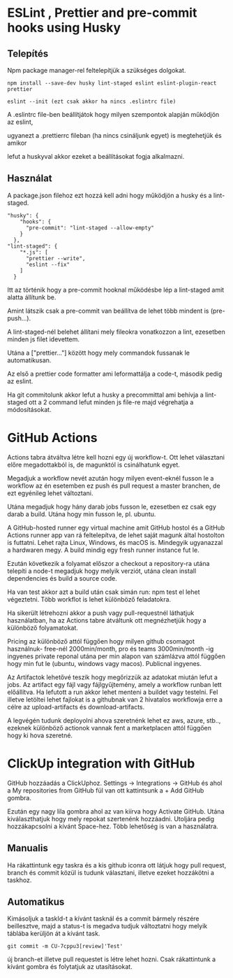 # ESLint , Prettier and pre-commit hooks using Husky

## Telepítés

Npm package manager-rel feltelepítjük a szükséges dolgokat.

```npm
npm install --save-dev husky lint-staged eslint eslint-plugin-react prettier 

eslint --init (ezt csak akkor ha nincs .eslintrc file)
```

A .eslintrc file-ben beállítjátok hogy milyen szempontok alapján működjön az eslint,

ugyanezt a .prettierrc fileban (ha nincs csináljunk egyet) is megtehetjük és amikor

lefut a huskyval akkor ezeket a beállításokat fogja alkalmazni.

## Használat

A package.json filehoz ezt hozzá kell adni hogy működjön a husky és a lint-staged. 

```
"husky": {
    "hooks": {
      "pre-commit": "lint-staged --allow-empty"
    }
  },
"lint-staged": {
    "*.js": [
      "prettier --write",
      "eslint --fix"
    ]
  }
```

Itt az történik hogy a pre-commit hooknal működésbe lép a lint-staged amit alatta állítunk be.

Amint látszik csak a pre-commit van beállítva de lehet több mindent is (pre-push...).

A lint-staged-nél belehet állítani mely fileokra vonatkozzon a lint, ezesetben minden js filet idevettem. 

Utána a ["prettier..."] között hogy mely commandok fussanak le automatikusan. 

Az első a prettier code formatter ami leformattálja a code-t, második pedig az eslint. 

Ha git commitolunk akkor lefut a husky a precommittal ami behívja a lint-staged ott a 2 command lefut minden js file-re majd végrehatja a módosításokat.

# GitHub Actions

Actions tabra átváltva létre kell hozni egy új workflow-t. Ott lehet választani előre megadottakból is, de magunktól is csinálhatunk egyet.

Megadjuk a workflow nevét azután hogy milyen event-eknél fusson le a workflow az én esetemben ez push és pull request a master branchen, de ezt egyénileg lehet változtani.

Utána megadjuk hogy hány darab jobs fusson le, ezesetben ez csak egy darab a build. Utána hogy min fusson le, pl. ubuntu.

A GitHub-hosted runner egy virtual machine amit GitHub hostol és a GitHub Actions runner app van rá feltelepítva, de lehet saját magunk által hostolton is futtatni.
Lehet rajta  Linux, Windows, és macOS is. Mindegyik ugyanazzal a hardwaren megy. A build mindig egy fresh runner instance fut le.

Ezután következik a folyamat előszor a checkout a repository-ra utána telepíti a node-t megadjuk hogy melyik verziót, utána clean install dependencies és build a source code. 

Ha van test akkor azt a build után csak simán run: npm test el lehet végeztetni. Több workflot is lehet különböző feladatokra.

Ha sikerült létrehozni akkor a push vagy pull-requestnél láthatjuk használatban, ha az Actions tabre átváltunk ott megnézhetjük hogy a különböző folyamatokat. 

Pricing az különböző attól függően hogy milyen github csomagot használnuk- free-nél 2000min/month, pro és teams 3000min/month -ig ingyenes private reponal utána per min alapon van számlázva attól függően hogy min fut le (ubuntu, windows vagy macos). Publicnal ingyenes.

Az Artifactok lehetővé teszik hogy megőrizzük az adatokat miután lefut a jobs. Az artifact egy fájl vagy fájlgyűjtemény, amely a workflow runban lett előállítva. 
Ha lefutott a run akkor lehet menteni a buildet vagy testelni. Fel illetve  letöltei lehet fajlokat is a githubnak van 2 hivatalos workflowja erre a célre az upload-artifacts és
download-artifacts.

A legvégén tudunk deployolni ahova szeretnénk lehet ez aws, azure, stb.., ezeknek különböző actionok vannak fent a marketplacen attól függően hogy ki hova szeretné.

# ClickUp integration with GitHub

GitHub hozzáadás a ClickUphoz. Settings -> Integrations -> GitHub és ahol a My repositories from GitHub fül van ott kattintsunk a + Add GitHub gombra.

Ezután egy nagy lila gombra ahol az van kiírva hogy Activate GitHub. Utána kiválaszthatjuk hogy mely repokat szertenénk hozzáadni. Utoljára pedig
hozzákapcsolni a kívánt Space-hez. Több lehetőség is van a használatra. 

## Manualis

Ha rákattintunk egy taskra és a kis github iconra ott látjuk hogy pull request, branch és commit közül is tudunk választani, illetve ezeket hozzákötni a taskhoz.

## Automatikus

Kimásoljuk a taskId-t a kívánt tasknál és a commit bármely részére beillesztve, majd a status-t is megadva tudjuk változtatni hogy melyik táblába kerüljön át a kívánt task. 

```
git commit -m CU-7cppu3[review]'Test'
```

új branch-et illetve pull requestet is létre lehet hozni. Csak rákattintunk a kívánt gombra és folytatjuk az utasításokat.
